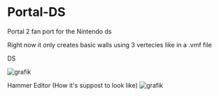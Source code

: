 # Portal-DS
Portal 2 fan port for the Nintendo ds

Right now it only creates basic walls using 3 vertecies like in a .vmf file



DS

![grafik](https://user-images.githubusercontent.com/45313228/221710351-308a0b8b-6a32-4671-9e4f-b7a135d33bcf.png)

Hammer Editor (How it's suppost to look like)
![grafik](https://user-images.githubusercontent.com/45313228/219500441-011ee88b-9470-45a1-ba7b-2a4d5e5ecd2b.png)
